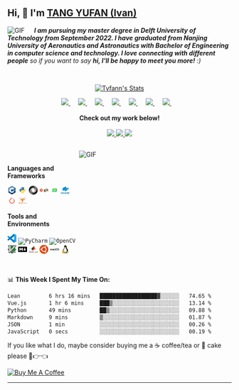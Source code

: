 ## Hi, 👋  I'm <a href="https://yufantang.top/" target="_blank">TANG YUFAN (Ivan)</a> 

<img align="left" alt="GIF" src="https://media.giphy.com/media/LnQjpWaON8nhr21vNW/giphy.gif" width="60" title="Say HI"> <em><b>I am pursuing my master degree in Delft University of Technology from September 2022. I have graduated from Nanjing University of Aeronautics and Astronautics with Bachelor of Engineering in computer science and technology. I love connecting with different people</b> so if you want to say <b>hi, I'll be happy to meet you more!</b> :)</em>

<br>

<!--
**tyfann/tyfann** is a ✨ _special_ ✨ repository because its `README.md` (this file) appears on your GitHub profile.

Here are some ideas to get you started:

- 🔭 I’m currently working on ...
- 🌱 I’m currently learning ...
- 👯 I’m looking to collaborate on ...
- 🤔 I’m looking for help with ...
- 💬 Ask me about ...
- 📫 How to reach me: ...
- 😄 Pronouns: ...
- ⚡ Fun fact: ...
-->


<p align="center">
  <a href="https://github.com/tyfann" class="rich-diff-level-one">
    <img src="https://github-readme-stats.vercel.app/api?username=tyfann&title_color=333&text_color=777" alt="Tyfann's Stats" >
    <!-- &hide=issues
    <img src="https://github-readme-stats.vercel.app/api?username=tyfann&hide=issues&title_color=333&text_color=777" alt="Tyfann's Stats" >
    -->
  </a>
</p>

<p align="center">
  <a href= "https://tva1.sinaimg.cn/large/008i3skNgy1gytfvy9atbj30u012eaco.jpg" target="_blank" alt="WeChat" title="WeChat">
    <img src="https://img.icons8.com/ios-filled/50/000000/weixing.png" width="28px"/>
  </a>
  &emsp;
  <a href="https://blog.csdn.net/qq_45429238" target="_blank" alt="CSDN" title="CSDN">
    <img src="https://img.icons8.com/material/48/000000/csdn.png" width="30px"/>
  </a>
  &emsp;
  <a href="https://www.zhihu.com/people/tang-yu-fan-23-40" target="_blank" alt="Zhihu" title="Zhihu">
    <img src="https://img.icons8.com/material-two-tone/50/000000/zhihu.png" width="28px"/>
  </a>
  &emsp;
  <a href="https://space.bilibili.com/23055728" target="_blank" alt="Bilibili" title="Bilibili">
    <img src="https://user-images.githubusercontent.com/29084184/129467562-a754907c-c128-40d0-80ad-86e89bdda3d6.png" width="30px"/>
  </a> 
  &emsp;
  <a href= "https://www.instagram.com/tyfuny/" target="_blank" alt="Instagram" title="Instagram">
    <img src="https://img.icons8.com/ios-glyphs/256/000000/instagram-new.svg" width="28px"/>
  </a>
  &emsp;
  <a href="https://www.youtube.com/channel/UCrEoQDlMCxfvLOKlNDG08wQ" target="_blank" alt="YouTube" title="YouTube">
    <img src="https://img.icons8.com/ios-filled/50/000000/youtube-play.png" width="30px"/>
  </a>
  &emsp;
  <a href="https://www.linkedin.com/in/yufan-ivan-tang-6690561ba/" target="_blank" alt="LinkedIn" title="LinkedIn">
    <img src="https://img.icons8.com/ios-filled/256/000000/linkedin.svg" width="26px"/>
  </a>
  &emsp;
  <br><br>
  <strong>Check out my work below!</strong>
  <br><br>
  <a href="https://github.com/tyfann">
    <img src="https://badges.pufler.dev/visits/tyfann/tyfann?style=flat-square&color=black&logo=github">
  </a>
  <a href="https://github.com/tyfann">
    <img src="https://badges.pufler.dev/years/tyfann?style=flat-square&color=black&logo=github">
  </a>
  <a href="https://github.com/tyfann?tab=repositories">
    <img src="https://badges.pufler.dev/repos/tyfann?style=flat-square&color=black&logo=github">
  </a>
<!--   <a href="https://gist.github.com/tyfann">
    <img src="https://badges.pufler.dev/gists/tyfann?style=flat-square&color=black&logo=github">
  </a> -->
<!--   <a href="https://github.com/tyfann">
    <img src="https://badges.pufler.dev/commits/monthly/tyfann?style=flat-square&color=black&logo=github">
  </a> -->
</p>

<h2></h2>

<img align="right" alt="GIF" src="https://github.com/abhisheknaiidu/abhisheknaiidu/blob/master/code.gif?raw=true" width="343" height="220" title="Do what you like, and do it best!"> &nbsp;&nbsp;&nbsp;&nbsp;

 
**Languages and Frameworks**

<code><img height="20" src="https://raw.githubusercontent.com/github/explore/80688e429a7d4ef2fca1e82350fe8e3517d3494d/topics/cpp/cpp.png" alt="C++" title="C++"></code>
<code><img height="20" src="https://raw.githubusercontent.com/github/explore/80688e429a7d4ef2fca1e82350fe8e3517d3494d/topics/python/python.png" alt="Python" title="Python"></code>
<code><img height="20" src="https://raw.githubusercontent.com/github/explore/80688e429a7d4ef2fca1e82350fe8e3517d3494d/topics/json/json.png" alt="JSON" title="JSON"></code>
<code><img height="20" src="https://raw.githubusercontent.com/github/explore/80688e429a7d4ef2fca1e82350fe8e3517d3494d/topics/git/git.png" alt="Git" title="Git"></code>
<code><img height="20" src="https://raw.githubusercontent.com/github/explore/80688e429a7d4ef2fca1e82350fe8e3517d3494d/topics/qt/qt.png" alt="Qt" title="Qt"></code>
<code><img height="20" src="https://raw.githubusercontent.com/github/explore/80688e429a7d4ef2fca1e82350fe8e3517d3494d/topics/docker/docker.png" alt="Docker" title="Docker"></code>
<code><img height="20" src="OctoTyfann/pytorch-logo.png" alt="PyTorch" title="PyTorch"></code>
<code><img height="20" src="https://raw.githubusercontent.com/github/explore/80688e429a7d4ef2fca1e82350fe8e3517d3494d/topics/tensorflow/tensorflow.png" alt="TensorFlow" title="TensorFlow"></code>


**Tools and Environments**

<code><img height="20" src="https://raw.githubusercontent.com/github/explore/80688e429a7d4ef2fca1e82350fe8e3517d3494d/topics/visual-studio-code/visual-studio-code.png" alt="VSCode" title="VSCode"></code>
<code><img height="20" src="https://images.nowcoder.com/images/20180629/0_1530258305740_67F7BB46DE9FC78164CA628F2CE05C37" alt="PyCharm" title="PyCharm"></code>
<code><img height="20" src="https://camo.githubusercontent.com/ce9fb3389462f2c9444f863e410f0d17d04b216beba8749a015011887eadfbaf/68747470733a2f2f7777772e766563746f726c6f676f2e7a6f6e652f6c6f676f732f6f70656e63762f6f70656e63762d69636f6e2e737667" alt="OpenCV" title="OpenCV"></code>
<code><img height="20" src="https://raw.githubusercontent.com/github/explore/80688e429a7d4ef2fca1e82350fe8e3517d3494d/topics/vim/vim.png" alt="Vim" title="Vim"></code>
<code><img height="20" src="https://raw.githubusercontent.com/github/explore/80688e429a7d4ef2fca1e82350fe8e3517d3494d/topics/markdown/markdown.png" alt="Markdown" title="MarkDown"></code>
<code><img height="20" src="https://raw.githubusercontent.com/github/explore/80688e429a7d4ef2fca1e82350fe8e3517d3494d/topics/matlab/matlab.png" alt="Matlab" title="Matlab"></code>
<code><img height="20" src="https://raw.githubusercontent.com/github/explore/80688e429a7d4ef2fca1e82350fe8e3517d3494d/topics/ubuntu/ubuntu.png" alt="Ubuntu" title="Ubuntu"></code>
<code><img height="20" src="https://raw.githubusercontent.com/github/explore/80688e429a7d4ef2fca1e82350fe8e3517d3494d/topics/macos/macos.png" alt="MacOS" title="MacOS"></code>
<code><img height="20" src="https://raw.githubusercontent.com/github/explore/80688e429a7d4ef2fca1e82350fe8e3517d3494d/topics/linux/linux.png" alt="Linux" title="Linux"></code>

<br>

📊 **This Week I Spent My Time On:**
<!--START_SECTION:waka-->

```text
Lean         6 hrs 16 mins   ██████████████████▓░░░░░░   74.65 %
Vue.js       1 hr 6 mins     ███▒░░░░░░░░░░░░░░░░░░░░░   13.14 %
Python       49 mins         ██▒░░░░░░░░░░░░░░░░░░░░░░   09.88 %
Markdown     9 mins          ▒░░░░░░░░░░░░░░░░░░░░░░░░   01.87 %
JSON         1 min           ░░░░░░░░░░░░░░░░░░░░░░░░░   00.26 %
JavaScript   0 secs          ░░░░░░░░░░░░░░░░░░░░░░░░░   00.19 %
```

<!--END_SECTION:waka-->

If you like what I do, maybe consider buying me a ☕ coffee/tea or 🍰 cake please 🥺👉👈  

<a href="https://tyfann.github.io/sponsor.html" target="_blank"><img src="https://cdn.buymeacoffee.com/buttons/v2/default-red.png" alt="Buy Me A Coffee" width="150" ></a>

---
<!-- 
🚧 **My Todoist Stats: ⬇️** -->
<!--
&nbsp;&nbsp;&nbsp;&nbsp;&nbsp; [![PaperWeeklyAI](https://github-readme-stats.vercel.app/api/pin/?username=tyfann&repo=PaperWeeklyAI)](https://github.com/tyfann/PaperWeeklyAI) &nbsp;&nbsp;&nbsp;&nbsp;&nbsp;[![Surface-Defect-Detection](https://github-readme-stats.vercel.app/api/pin/?username=tyfann&repo=Surface-Defect-Detection)](https://github.com/tyfann/Surface-Defect-Detection)
-->


